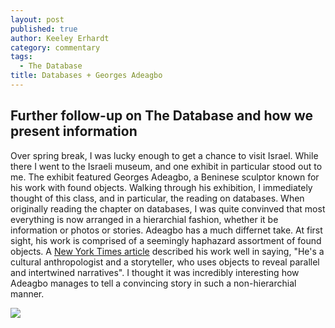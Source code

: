 ```yaml
---
layout: post
published: true
author: Keeley Erhardt
category: commentary
tags: 
  - The Database
title: Databases + Georges Adeagbo
---
```


## Further follow-up on The Database and how we present information

Over spring break, I was lucky enough to get a chance to visit Israel. While there I went to the Israeli museum, and one exhibit in particular stood out to me. The exhibit featured Georges Adeagbo, a Beninese sculptor known for his work with found objects. Walking through his exhibition, I immediately thought of this class, and in particular, the reading on databases. When originally reading the chapter on databases, I was quite convinved that most everything is now arranged in a hierarchial fashion, whether it be information or photos or stories. Adeagbo has a much differnet take. At first sight, his work is comprised of a seemingly haphazard assortment of found objects. A [New York Times article](http://www.nytimes.com/2001/03/02/arts/art-in-review-georges-adeagbo.html) described his work well in saying, "He's a cultural anthropologist and a storyteller, who uses objects to reveal parallel and intertwined narratives". I thought it was incredibly interesting how Adeagbo manages to tell a convincing story in such a non-hierarchial manner. 

![]({{site.baseurl}}/http://41.media.tumblr.com/16a2e2d199ca07e6bf02f6e1ec498314/tumblr_nq9i0py0yS1rs74m8o1_1280.jpg)
